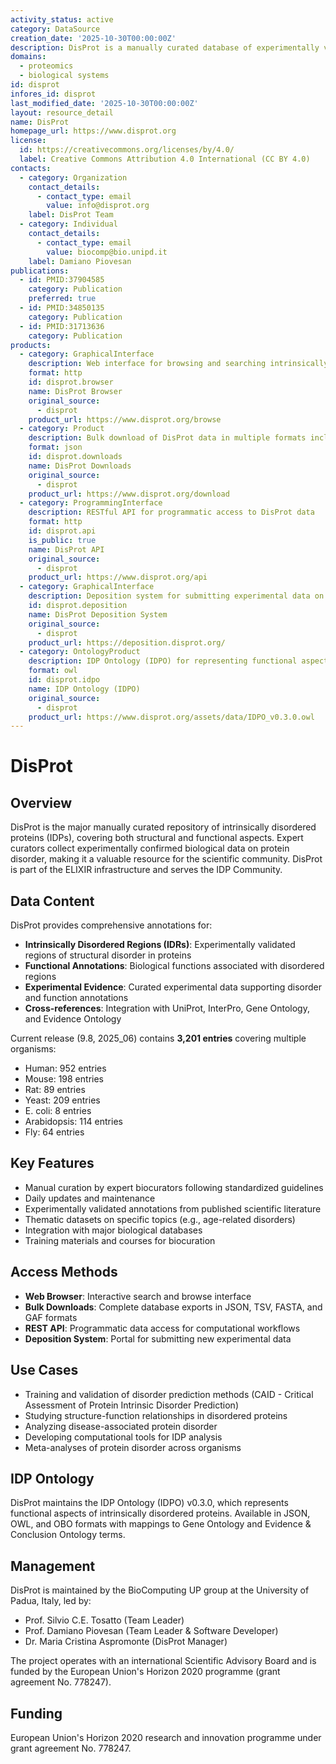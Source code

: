 ```yaml
---
activity_status: active
category: DataSource
creation_date: '2025-10-30T00:00:00Z'
description: DisProt is a manually curated database of experimentally validated intrinsically disordered proteins (IDPs) and intrinsically disordered regions (IDRs), providing annotations for structural disorder and functional aspects of protein disorder.
domains:
  - proteomics
  - biological systems
id: disprot
infores_id: disprot
last_modified_date: '2025-10-30T00:00:00Z'
layout: resource_detail
name: DisProt
homepage_url: https://www.disprot.org
license:
  id: https://creativecommons.org/licenses/by/4.0/
  label: Creative Commons Attribution 4.0 International (CC BY 4.0)
contacts:
  - category: Organization
    contact_details:
      - contact_type: email
        value: info@disprot.org
    label: DisProt Team
  - category: Individual
    contact_details:
      - contact_type: email
        value: biocomp@bio.unipd.it
    label: Damiano Piovesan
publications:
  - id: PMID:37904585
    category: Publication
    preferred: true
  - id: PMID:34850135
    category: Publication
  - id: PMID:31713636
    category: Publication
products:
  - category: GraphicalInterface
    description: Web interface for browsing and searching intrinsically disordered protein annotations with search filters and organism browsing
    format: http
    id: disprot.browser
    name: DisProt Browser
    original_source:
      - disprot
    product_url: https://www.disprot.org/browse
  - category: Product
    description: Bulk download of DisProt data in multiple formats including JSON, TSV, FASTA, and GAF
    format: json
    id: disprot.downloads
    name: DisProt Downloads
    original_source:
      - disprot
    product_url: https://www.disprot.org/download
  - category: ProgrammingInterface
    description: RESTful API for programmatic access to DisProt data
    format: http
    id: disprot.api
    is_public: true
    name: DisProt API
    original_source:
      - disprot
    product_url: https://www.disprot.org/api
  - category: GraphicalInterface
    description: Deposition system for submitting experimental data on intrinsically disordered proteins
    id: disprot.deposition
    name: DisProt Deposition System
    original_source:
      - disprot
    product_url: https://deposition.disprot.org/
  - category: OntologyProduct
    description: IDP Ontology (IDPO) for representing functional aspects of intrinsically disordered proteins
    format: owl
    id: disprot.idpo
    name: IDP Ontology (IDPO)
    original_source:
      - disprot
    product_url: https://www.disprot.org/assets/data/IDPO_v0.3.0.owl
---
```


# DisProt

## Overview

DisProt is the major manually curated repository of intrinsically disordered proteins (IDPs), covering both structural and functional aspects. Expert curators collect experimentally confirmed biological data on protein disorder, making it a valuable resource for the scientific community. DisProt is part of the ELIXIR infrastructure and serves the IDP Community.

## Data Content

DisProt provides comprehensive annotations for:

- **Intrinsically Disordered Regions (IDRs)**: Experimentally validated regions of structural disorder in proteins
- **Functional Annotations**: Biological functions associated with disordered regions
- **Experimental Evidence**: Curated experimental data supporting disorder and function annotations
- **Cross-references**: Integration with UniProt, InterPro, Gene Ontology, and Evidence Ontology

Current release (9.8, 2025_06) contains **3,201 entries** covering multiple organisms:
- Human: 952 entries
- Mouse: 198 entries  
- Rat: 89 entries
- Yeast: 209 entries
- E. coli: 8 entries
- Arabidopsis: 114 entries
- Fly: 64 entries

## Key Features

- Manual curation by expert biocurators following standardized guidelines
- Daily updates and maintenance
- Experimentally validated annotations from published scientific literature
- Thematic datasets on specific topics (e.g., age-related disorders)
- Integration with major biological databases
- Training materials and courses for biocuration

## Access Methods

- **Web Browser**: Interactive search and browse interface
- **Bulk Downloads**: Complete database exports in JSON, TSV, FASTA, and GAF formats
- **REST API**: Programmatic data access for computational workflows
- **Deposition System**: Portal for submitting new experimental data

## Use Cases

- Training and validation of disorder prediction methods (CAID - Critical Assessment of Protein Intrinsic Disorder Prediction)
- Studying structure-function relationships in disordered proteins
- Analyzing disease-associated protein disorder
- Developing computational tools for IDP analysis
- Meta-analyses of protein disorder across organisms

## IDP Ontology

DisProt maintains the IDP Ontology (IDPO) v0.3.0, which represents functional aspects of intrinsically disordered proteins. Available in JSON, OWL, and OBO formats with mappings to Gene Ontology and Evidence & Conclusion Ontology terms.

## Management

DisProt is maintained by the BioComputing UP group at the University of Padua, Italy, led by:
- Prof. Silvio C.E. Tosatto (Team Leader)
- Prof. Damiano Piovesan (Team Leader & Software Developer)
- Dr. Maria Cristina Aspromonte (DisProt Manager)

The project operates with an international Scientific Advisory Board and is funded by the European Union's Horizon 2020 programme (grant agreement No. 778247).

## Funding

European Union's Horizon 2020 research and innovation programme under grant agreement No. 778247.
